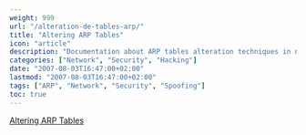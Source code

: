 ```yaml
---
weight: 999
url: "/alteration-de-tables-arp/"
title: "Altering ARP Tables"
icon: "article"
description: "Documentation about ARP tables alteration techniques in network environments"
categories: ["Network", "Security", "Hacking"]
date: "2007-08-03T16:47:00+02:00"
lastmod: "2007-08-03T16:47:00+02:00"
tags: ["ARP", "Network", "Security", "Spoofing"]
toc: true
---
```


[Altering ARP Tables](/pdf/altering_arp_tables_v_1.00.pdf)
